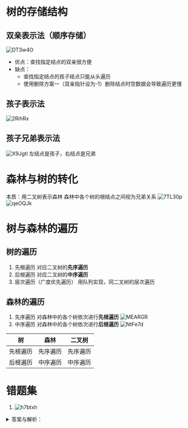 # 树的存储结构
## 双亲表示法（顺序存储）
![DT3w4O](https://cdn.staticaly.com/gh/tippye/PicCloud@master/uPic/2022/11/06/DT3w4O.png)
- 优点：查找指定结点的双亲很方便
- 缺点：
    - 查找指定结点的孩子结点只能从头遍历
    - 使用删除方案一（双亲指针设为-1）删除结点时空数据会导致遍历更慢

## 孩子表示法
![2RihRx](https://cdn.staticaly.com/gh/tippye/PicCloud@master/uPic/2022/11/06/2RihRx.png)
## 孩子兄弟表示法
![X9Jgtl](https://cdn.staticaly.com/gh/tippye/PicCloud@master/uPic/2022/11/06/X9Jgtl.png)
左结点是孩子，右结点是兄弟
# 森林与树的转化
本质：用二叉树表示森林
森林中各个树的根结点之间视为兄弟关系
![7TL30p](https://cdn.staticaly.com/gh/tippye/PicCloud@master/uPic/2022/11/06/7TL30p.png)
![qeOQJk](https://cdn.staticaly.com/gh/tippye/PicCloud@master/uPic/2022/11/06/qeOQJk.png)
# 树与森林的遍历
## 树的遍历
1. 先根遍历
    对应二叉树的**先序遍历**
2. 后根遍历
    对应二叉树的**中序遍历**
3. 层次遍历（广度优先遍历）
    用队列实现，同二叉树的层次遍历
## 森林的遍历
1. 先序遍历
    对森林中的各个树依次进行**先根遍历**
    ![MEARGR](https://cdn.staticaly.com/gh/tippye/PicCloud@master/uPic/2022/11/06/MEARGR.png)
2. 中序遍历
    对森林中的各个树依次进行**后根遍历**
    ![NtFe7d](https://cdn.staticaly.com/gh/tippye/PicCloud@master/uPic/2022/11/06/NtFe7d.png)


| 树 | 森林 | 二叉树 |
| :----: | :----: | :----: |
| 先根遍历 | 先序遍历 | 先序遍历 |
| 后根遍历 | 中序遍历 | 中序遍历 |

# 错题集
1. ![h7btxh](https://cdn.staticaly.com/gh/tippye/PicCloud@master/uPic/2022/11/06/h7btxh.png)
<details>
  <summary>答案与解析：</summary>
  <br />
  答案： C
  <br />
  解析：<br />
<b>取巧思路: </b> 随便举个例子即可快速得出答案，比如森林只有一棵树，这棵树只有一个根结点。此时有 0 个非终端结点，右指针域为空的结点有 1 个
<b>正常思路: </b>根据森林与二叉树转换规则“左孩子右兄弟”。二叉树 B 中右指针域为空代表该结点没有兄弟结点。森林中每棵树的根结点从第二个开始依次连接到前一棵树的根的右孩子，因此最后一棵树的根结点的右指针为空。另外，每个非终端结点，其所有孩子结点在转换之后，最后一个孩子的右指针也为空，故树 B 中右指针域为空的结点有 n+1 个。

</details>
